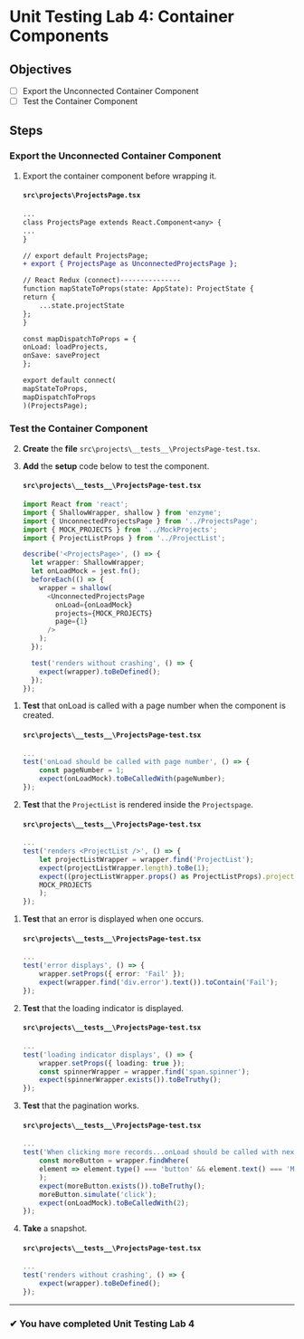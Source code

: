 # Unit Testing Lab 4: Container Components

## Objectives

- [ ] Export the Unconnected Container Component
- [ ] Test the Container Component

## Steps

### Export the Unconnected Container Component

1. Export the container component before wrapping it.

   #### `src\projects\ProjectsPage.tsx`

   ```diff
   ...
   class ProjectsPage extends React.Component<any> {
   ...
   }

   // export default ProjectsPage;
   + export { ProjectsPage as UnconnectedProjectsPage };

   // React Redux (connect)---------------
   function mapStateToProps(state: AppState): ProjectState {
   return {
       ...state.projectState
   };
   }

   const mapDispatchToProps = {
   onLoad: loadProjects,
   onSave: saveProject
   };

   export default connect(
   mapStateToProps,
   mapDispatchToProps
   )(ProjectsPage);
   ```

### Test the Container Component

2. **Create** the **file** `src\projects\__tests__\ProjectsPage-test.tsx`.
3. **Add** the **setup** code below to test the component.

   #### `src\projects\__tests__\ProjectsPage-test.tsx`

   ```ts
   import React from 'react';
   import { ShallowWrapper, shallow } from 'enzyme';
   import { UnconnectedProjectsPage } from '../ProjectsPage';
   import { MOCK_PROJECTS } from '../MockProjects';
   import { ProjectListProps } from '../ProjectList';

   describe('<ProjectsPage>', () => {
     let wrapper: ShallowWrapper;
     let onLoadMock = jest.fn();
     beforeEach(() => {
       wrapper = shallow(
         <UnconnectedProjectsPage
           onLoad={onLoadMock}
           projects={MOCK_PROJECTS}
           page={1}
         />
       );
     });

     test('renders without crashing', () => {
       expect(wrapper).toBeDefined();
     });
   });
   ```

1) **Test** that onLoad is called with a page number when the component is created.

   #### `src\projects\__tests__\ProjectsPage-test.tsx`

   ```ts
   ...
   test('onLoad should be called with page number', () => {
       const pageNumber = 1;
       expect(onLoadMock).toBeCalledWith(pageNumber);
   });
   ```

1) **Test** that the `ProjectList` is rendered inside the `Projectspage`.

   #### `src\projects\__tests__\ProjectsPage-test.tsx`

   ```ts
   ...
   test('renders <ProjectList />', () => {
       let projectListWrapper = wrapper.find('ProjectList');
       expect(projectListWrapper.length).toBe(1);
       expect((projectListWrapper.props() as ProjectListProps).projects).toBe(
       MOCK_PROJECTS
       );
   });
   ```

1. **Test** that an error is displayed when one occurs.

   #### `src\projects\__tests__\ProjectsPage-test.tsx`

   ```ts
   ...
   test('error displays', () => {
       wrapper.setProps({ error: 'Fail' });
       expect(wrapper.find('div.error').text()).toContain('Fail');
   });

   ```

1. **Test** that the loading indicator is displayed.

   #### `src\projects\__tests__\ProjectsPage-test.tsx`

   ```ts
   ...
   test('loading indicator displays', () => {
       wrapper.setProps({ loading: true });
       const spinnerWrapper = wrapper.find('span.spinner');
       expect(spinnerWrapper.exists()).toBeTruthy();
   });

   ```

1. **Test** that the pagination works.

   #### `src\projects\__tests__\ProjectsPage-test.tsx`

   ```ts
   ...
   test('When clicking more records...onLoad should be called with next page number', () => {
       const moreButton = wrapper.findWhere(
       element => element.type() === 'button' && element.text() === 'More...'
       );
       expect(moreButton.exists()).toBeTruthy();
       moreButton.simulate('click');
       expect(onLoadMock).toBeCalledWith(2);
   });
   ```

1. **Take** a snapshot.

   #### `src\projects\__tests__\ProjectsPage-test.tsx`

   ```ts
   ...
   test('renders without crashing', () => {
       expect(wrapper).toBeDefined();
   });
   ```

---

### &#10004; You have completed Unit Testing Lab 4
